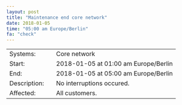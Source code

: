 ```yaml
---
layout: post
title: "Maintenance end core network" 
date: 2018-01-05
time: "05:00 am Europe/Berlin"
fa: "check"
---
```


|                   |   |                                                                      |
|-------------------|---|----------------------------------------------------------------------|
| Systems:          |   | Core network |
| Start:            |   | 2018-01-05 at 01:00 am Europe/Berlin              |
| End:              |   | 2018-01-05 at 05:00 am Europe/Berlin              |    
| Description:      |   | No interruptions occured. |
| Affected:         |   | All customers. 
